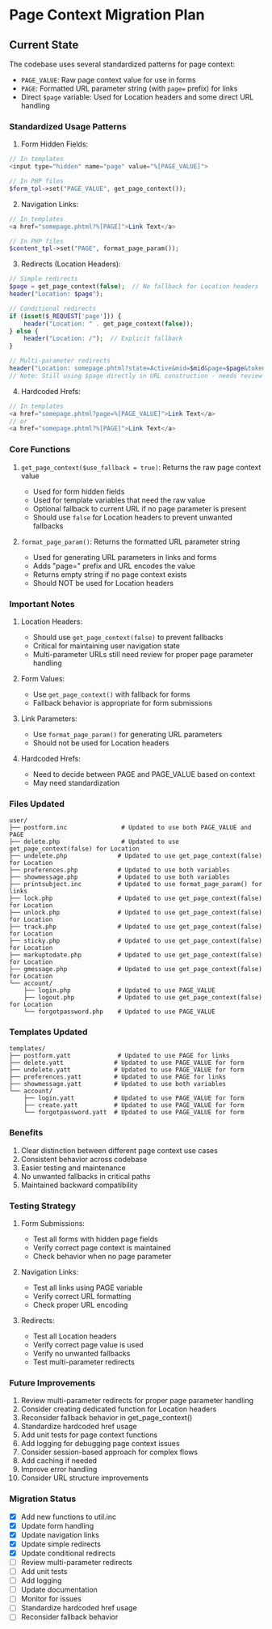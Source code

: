 # Page Context Migration Plan

## Current State

The codebase uses several standardized patterns for page context:
- `PAGE_VALUE`: Raw page context value for use in forms
- `PAGE`: Formatted URL parameter string (with `page=` prefix) for links
- Direct `$page` variable: Used for Location headers and some direct URL handling

### Standardized Usage Patterns

1. Form Hidden Fields:
```php
// In templates
<input type="hidden" name="page" value="%[PAGE_VALUE]">

// In PHP files
$form_tpl->set("PAGE_VALUE", get_page_context());
```

2. Navigation Links:
```php
// In templates
<a href="somepage.phtml?%[PAGE]">Link Text</a>

// In PHP files
$content_tpl->set("PAGE", format_page_param());
```

3. Redirects (Location Headers):
```php
// Simple redirects
$page = get_page_context(false);  // No fallback for Location headers
header("Location: $page");

// Conditional redirects
if (isset($_REQUEST['page'])) {
    header("Location: " . get_page_context(false));
} else {
    header("Location: /");  // Explicit fallback
}

// Multi-parameter redirects
header("Location: somepage.phtml?state=Active&mid=$mid&page=$page&token=$stoken");
// Note: Still using $page directly in URL construction - needs review
```

4. Hardcoded Hrefs:
```php
// In templates
<a href="somepage.phtml?page=%[PAGE_VALUE]">Link Text</a>
// or
<a href="somepage.phtml?%[PAGE]">Link Text</a>
```

### Core Functions

1. `get_page_context($use_fallback = true)`: Returns the raw page context value
   - Used for form hidden fields
   - Used for template variables that need the raw value
   - Optional fallback to current URL if no page parameter is present
   - Should use `false` for Location headers to prevent unwanted fallbacks

2. `format_page_param()`: Returns the formatted URL parameter string
   - Used for generating URL parameters in links and forms
   - Adds "page=" prefix and URL encodes the value
   - Returns empty string if no page context exists
   - Should NOT be used for Location headers

### Important Notes

1. Location Headers:
   - Should use `get_page_context(false)` to prevent fallbacks
   - Critical for maintaining user navigation state
   - Multi-parameter URLs still need review for proper page parameter handling

2. Form Values:
   - Use `get_page_context()` with fallback for forms
   - Fallback behavior is appropriate for form submissions

3. Link Parameters:
   - Use `format_page_param()` for generating URL parameters
   - Should not be used for Location headers

4. Hardcoded Hrefs:
   - Need to decide between PAGE and PAGE_VALUE based on context
   - May need standardization

### Files Updated

```
user/
├── postform.inc               # Updated to use both PAGE_VALUE and PAGE
├── delete.php                 # Updated to use get_page_context(false) for Location
├── undelete.php              # Updated to use get_page_context(false) for Location
├── preferences.php           # Updated to use both variables
├── showmessage.php           # Updated to use both variables
├── printsubject.inc          # Updated to use format_page_param() for links
├── lock.php                  # Updated to use get_page_context(false) for Location
├── unlock.php                # Updated to use get_page_context(false) for Location
├── track.php                 # Updated to use get_page_context(false) for Location
├── sticky.php                # Updated to use get_page_context(false) for Location
├── markuptodate.php          # Updated to use get_page_context(false) for Location
├── gmessage.php              # Updated to use get_page_context(false) for Location
└── account/
    ├── login.php             # Updated to use PAGE_VALUE
    ├── logout.php            # Updated to use get_page_context(false) for Location
    └── forgotpassword.php    # Updated to use PAGE_VALUE
```

### Templates Updated

```
templates/
├── postform.yatt             # Updated to use PAGE for links
├── delete.yatt              # Updated to use PAGE_VALUE for form
├── undelete.yatt            # Updated to use PAGE_VALUE for form
├── preferences.yatt         # Updated to use PAGE for links
├── showmessage.yatt         # Updated to use both variables
└── account/
    ├── login.yatt           # Updated to use PAGE_VALUE for form
    ├── create.yatt          # Updated to use PAGE_VALUE for form
    └── forgotpassword.yatt  # Updated to use PAGE_VALUE for form
```

### Benefits

1. Clear distinction between different page context use cases
2. Consistent behavior across codebase
3. Easier testing and maintenance
4. No unwanted fallbacks in critical paths
5. Maintained backward compatibility

### Testing Strategy

1. Form Submissions:
   - Test all forms with hidden page fields
   - Verify correct page context is maintained
   - Check behavior when no page parameter

2. Navigation Links:
   - Test all links using PAGE variable
   - Verify correct URL formatting
   - Check proper URL encoding

3. Redirects:
   - Test all Location headers
   - Verify correct page value is used
   - Verify no unwanted fallbacks
   - Test multi-parameter redirects

### Future Improvements

1. Review multi-parameter redirects for proper page parameter handling
2. Consider creating dedicated function for Location headers
3. Reconsider fallback behavior in get_page_context()
4. Standardize hardcoded href usage
5. Add unit tests for page context functions
6. Add logging for debugging page context issues
7. Consider session-based approach for complex flows
8. Add caching if needed
9. Improve error handling
10. Consider URL structure improvements

### Migration Status

- [x] Add new functions to util.inc
- [x] Update form handling
- [x] Update navigation links
- [x] Update simple redirects
- [x] Update conditional redirects
- [ ] Review multi-parameter redirects
- [ ] Add unit tests
- [ ] Add logging
- [ ] Update documentation
- [ ] Monitor for issues
- [ ] Standardize hardcoded href usage
- [ ] Reconsider fallback behavior

